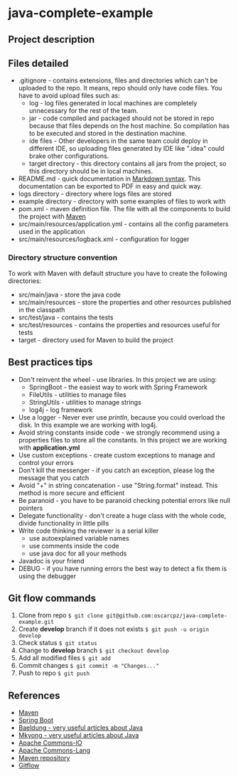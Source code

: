 # java-complete-example

## Project description

## Files detailed

* .gitignore - contains extensions, files and directories which can't be uploaded to the repo. It means, repo should only have code files. You have to avoid upload files such as:
  * log - log files generated in local machines are completely unnecessary for the rest of the team.
  * jar - code compiled and packaged should not be stored in repo because that files depends on the host machine. So compilation has to be executed and stored in the destination machine.
  * ide files - Other developers in the same team could deploy in different IDE, so uploading files generated by IDE like ".idea" could brake other configurations.
  * target directory - this directory contains all jars from the project, so this directory should be in local machines.
* README.md - quick documentation in [Markdown syntax](https://www.markdownguide.org/basic-syntax/). This documentation can be exported to PDF in easy and quick way.
* logs directory - directory where logs files are stored
* example directory - directory with some examples of files to work with
* pom.xml - maven definition file. The file with all the components to build the project with [Maven](https://maven.apache.org/)
* src/main/resources/application.yml - contains all the config parameters used in the application
* src/main/resources/logback.xml - configuration for logger

### Directory structure convention

To work with Maven with default structure you have to create the following directories:

* src/main/java - store the java code
* src/main/resources - store the properties and other resources published in the classpath
* src/test/java - contains the tests
* src/test/resources - contains the properties and resources useful for tests
* target - directory used for Maven to build the project

## Best practices tips

* Don't reinvent the wheel - use libraries. In this project we are using:
  * SpringBoot - the easiest way to work with Spring Framework
  * FileUtils - utilities to manage files
  * StringUtils - utilities to manage strings
  * log4j - log framework
* Use a logger - Never ever use _println_, because you could overload the disk. In this example we are working with log4j.
* Avoid string constants inside code - we strongly recommend using a properties files to store all the constants. In this project we are working with **application.yml**
* Use custom exceptions - create custom exceptions to manage and control your errors
* Don't kill the messenger - if you catch an exception, please log the message that you catch
* Avoid "+" in string concatenation - use "String.format" instead. This method is more secure and efficient
* Be paranoid - you have to be paranoid checking potential errors like null pointers
* Delegate functionality - don't create a huge class with the whole code, divide functionality in little pills
* Write code thinking the reviewer is a serial killer
  * use autoexplained variable names
  * use comments inside the code
  * use java doc for all your methods
* Javadoc is your friend
* DEBUG - if you have running errors the best way to detect a fix them is using the debugger

## Git flow commands

1. Clone from repo `$ git clone git@github.com:oscarcpz/java-complete-example.git`
2. Create **develop** branch if it does not exists `$ git push -u origin develop`
3. Check status `$ git status`
4. Change to **develop** branch `$ git checkout develop`
5. Add all modified files `$ git add`
6. Commit changes `$ git commit -m "Changes..."`
7. Push to repo `$ git push`

## References

* [Maven](https://maven.apache.org/)
* [Spring Boot](https://spring.io/projects/spring-boot)
* [Baeldung - very useful articles about Java](https://www.baeldung.com/)
* [Mkyong - very useful articles about Java](https://mkyong.com/)
* [Apache Commons-IO](https://commons.apache.org/proper/commons-io/)
* [Apache Commons-Lang](https://commons.apache.org/proper/commons-lang/)
* [Maven repository](https://mvnrepository.com/)
* [Gitflow](https://www.atlassian.com/git/tutorials/comparing-workflows/gitflow-workflow)
